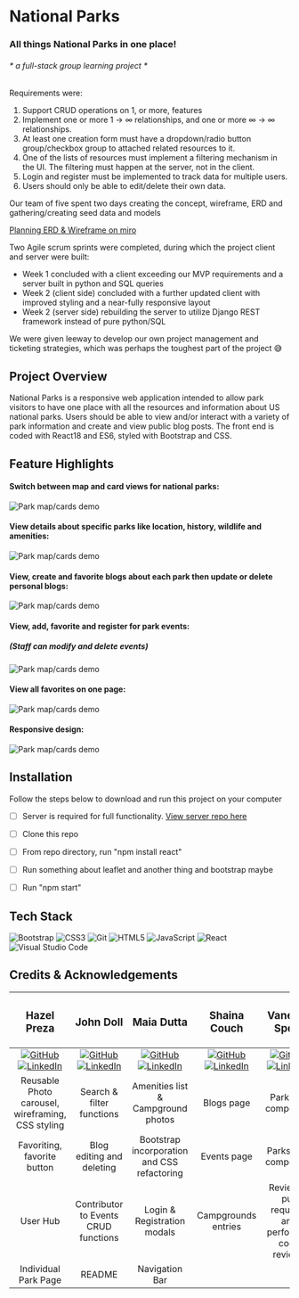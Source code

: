 # National Parks 
### All things National Parks in one place!

 ###### * a full-stack group learning project *
 Requirements were: 

  1. Support CRUD operations on 1, or more, features
  2. Implement one or more 1 -> ∞ relationships, and one or more ∞ -> ∞ relationships.
  3. At least one creation form must have a dropdown/radio button group/checkbox group to attached related resources to it.
  4. One of the lists of resources must implement a filtering mechanism in the UI. The filtering must happen at the server, not in the client.
  5. Login and register must be implemented to track data for multiple users.
  6. Users should only be able to edit/delete their own data.


Our team of five spent two days creating the concept, wireframe, ERD and gathering/creating seed data and models 

[Planning ERD & Wireframe on miro](https://miro.com/app/board/uXjVPwu3sLM=/?share_link_id=948251926765)

Two Agile scrum sprints were completed, during which the project client and server were built:

  * Week 1 concluded with a client exceeding our MVP requirements and a server built in python and SQL queries 
  * Week 2 (client side) concluded with a further updated client with improved styling and a near-fully responsive layout
  * Week 2 (server side) rebuilding the server to utilize Django REST framework instead of pure python/SQL
 
We were given leeway to develop our own project management and ticketing strategies, which was perhaps the toughest part of the project 😅

## Project Overview

National Parks is a responsive web application intended to allow park visitors to have one place with all the resources and information about US national parks.
Users should be able to view and/or interact with a variety of park information and create and view public blog posts.
The front end is coded with React18 and ES6, styled with Bootstrap and CSS.

## Feature Highlights

#### Switch between map and card views for national parks:
![Park map/cards demo](https://github.com/nss-day-cohort-60/national-parks-client-v2/blob/main/parkmap.gif)

#### View details about specific parks like location, history, wildlife and amenities:
![Park map/cards demo](https://github.com/nss-day-cohort-60/national-parks-client-v2/blob/main/parkpage.gif)

#### View, create and favorite blogs about each park then update or delete personal blogs:
![Park map/cards demo](https://github.com/nss-day-cohort-60/national-parks-client-v2/blob/main/blogs.gif)

#### View, add, favorite and register for park events:
##### (Staff can modify and delete events)
![Park map/cards demo](https://github.com/nss-day-cohort-60/national-parks-client-v2/blob/main/events.gif)

#### View all favorites on one page:
![Park map/cards demo](https://github.com/nss-day-cohort-60/national-parks-client-v2/blob/main/userhub.gif)

#### Responsive design:
![Park map/cards demo](https://github.com/nss-day-cohort-60/national-parks-client-v2/blob/main/phoneview.gif)

## Installation
Follow the steps below to download and run this project on your computer
- [ ] Server is required for full functionality. [View server repo here](https://github.com/nss-day-cohort-60/national-parks-django-api)
- [ ] Clone this repo
- [ ] From repo directory, run "npm install react"
- [ ] Run something about leaflet and another thing and bootstrap maybe
- [ ] Run "npm start"


## Tech Stack

![Bootstrap](https://img.shields.io/badge/bootstrap-%23563D7C.svg?style=for-the-badge&logo=bootstrap&logoColor=white)
![CSS3](https://img.shields.io/badge/css3-%231572B6.svg?style=for-the-badge&logo=css3&logoColor=white)
![Git](https://img.shields.io/badge/git-%23F05033.svg?style=for-the-badge&logo=git&logoColor=white)
![HTML5](https://img.shields.io/badge/html5-%23E34F26.svg?style=for-the-badge&logo=html5&logoColor=white)
![JavaScript](https://img.shields.io/badge/javascript-%23323330.svg?style=for-the-badge&logo=javascript&logoColor=%23F7DF1E)
![React](https://img.shields.io/badge/react-%2320232a.svg?style=for-the-badge&logo=react&logoColor=%2361DAFB)
![Visual Studio Code](https://img.shields.io/badge/Visual%20Studio%20Code-0078d7.svg?style=for-the-badge&logo=visual-studio-code&logoColor=white)

## Credits & Acknowledgements

|<h3>Hazel Preza</h3>  |<h3>John Doll</h3>  |<h3>Maia Dutta</h3> |<h3>Shaina Couch</h3>|<h3>Vanessa Spear</h3> |
|:--------------------:|:------------------:|:------------------:|:-------------------:|:---------------------:|
|[![GitHub](https://img.shields.io/badge/github-%23121011.svg?style=for-the-badge&logo=github&logoColor=white)](https://github.com/segadreamgirl) [![LinkedIn](https://img.shields.io/badge/linkedin-%230077B5.svg?style=for-the-badge&logo=linkedin&logoColor=white)](https://www.linkedin.com/in/hazelpreza) |       [![GitHub](https://img.shields.io/badge/github-%23121011.svg?style=for-the-badge&logo=github&logoColor=white)](https://www.github.com/JohnMDoll) [![LinkedIn](https://img.shields.io/badge/linkedin-%230077B5.svg?style=for-the-badge&logo=linkedin&logoColor=white)](https://www.linkedin.com/in/john-m-doll)|     [![GitHub](https://img.shields.io/badge/github-%23121011.svg?style=for-the-badge&logo=github&logoColor=white)](https://github.com/mvdutta)[![LinkedIn](https://img.shields.io/badge/linkedin-%230077B5.svg?style=for-the-badge&logo=linkedin&logoColor=white)](https://www.linkedin.com/in/hazelpreza) |        [![GitHub](https://img.shields.io/badge/github-%23121011.svg?style=for-the-badge&logo=github&logoColor=white)](https://github.com/shaibird) [![LinkedIn](https://img.shields.io/badge/linkedin-%230077B5.svg?style=for-the-badge&logo=linkedin&logoColor=white)](https://www.linkedin.com/in/shaina-couch)|      [![GitHub](https://img.shields.io/badge/github-%23121011.svg?style=for-the-badge&logo=github&logoColor=white)](https://github.com/vanessaspear)[![LinkedIn](https://img.shields.io/badge/linkedin-%230077B5.svg?style=for-the-badge&logo=linkedin&logoColor=white)](https://www.linkedin.com/in/vanessavspear) |
|Reusable Photo carousel, wireframing, CSS styling    |    Search & filter functions    |    Amenities list & Campground photos    |    Blogs page       |    Parks list component      |
|Favoriting, favorite button           |    Blog editing and deleting     |    Bootstrap incorporation and CSS refactoring   |Events page      |  Parks map component |
|User Hub             |  Contributor to Events CRUD functions |   Login & Registration modals    |Campgrounds entries    |    Reviewed pull requests and performed code reviews    |
|Individual Park Page |     README           |     Navigation Bar                      |                   |                     |
 



